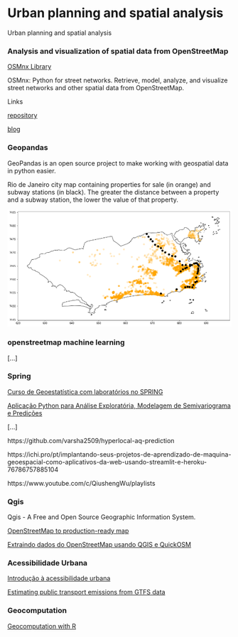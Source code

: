 <!DOCTYPE html>
<html>
<head>
<meta charset="UTF-8"/>
<h1>Urban planning and spatial analysis</h1>
</head>
<body>
<!-- Conteúdo -->
  <p>Urban planning and spatial analysis</p>
  <p></p>
  <h3>Analysis and visualization of spatial data from OpenStreetMap</h3>
  <p>
    <a href="https://github.com/renatogcruz/urban-planning-and-spatial-analysis/tree/main/osmnx-examples">OSMnx Library</a>
  </p>
  <p>OSMnx: Python for street networks. Retrieve, model, analyze, and visualize street networks and other spatial data from OpenStreetMap.</P>
  <p>Links</P>
  <p>
  <a href="https://github.com/gboeing/osmnx">repository</a>
  </p>
  <p>
  <a href="https://geoffboeing.com/">blog</a>
  </p>
  
  <h3>Geopandas</h3>  
  <p>
  GeoPandas is an open source project to make working with geospatial data in python easier. 
  </p>
  <p>
  Rio de Janeiro city map containing properties for sale (in orange) and subway stations (in black). The greater the distance between a property and a subway station, the lower the value of that property.
  </p>
  <img src="geopandas/rj.png" alt="My cool logo"/>    
  
  
  <h3>openstreetmap machine learning</h3>
  <p>
  [...]
  </P>
  
  <h3>Spring</h3>  
  <p>
  <a href="http://www.dpi.inpe.br/spring/portugues/manuais.html">Curso de Geoestatística com laboratórios no SPRING</a> 
  </p>
  <p>
  <a href="http://www.dpi.inpe.br/spring/portugues/manuais.html">Aplicação Python para Análise Exploratória, Modelagem de Semivariograma e Predições</a>
  </p>
  
  <p>
  [...]
  </P>
  
  <p>https://github.com/varsha2509/hyperlocal-aq-prediction</p>
  <p>https://ichi.pro/pt/implantando-seus-projetos-de-aprendizado-de-maquina-geoespacial-como-aplicativos-da-web-usando-streamlit-e-heroku-76786757885104</p>
  
  <p>https://www.youtube.com/c/QiushengWu/playlists</p>
  
  <h3>Qgis</h3>  
  <p>
  Qgis - A Free and Open Source Geographic Information System. 
  </p>
  <p>
  <a href="https://www.youtube.com/watch?v=MyHi6M9IVpA">OpenStreetMap to production-ready map</a>
  </p>
  <p>
  <a href="https://www.youtube.com/watch?v=Yxkh2f-3Bj8">Extraindo dados do OpenStreetMap usando QGIS e QuickOSM</a>
  </p>
  
  <h3>Acessibilidade Urbana</h3>  
  <p>
  <a href="https://ipeagit.github.io/intro_access_book/">Introdução à acessibilidade urbana</a>
  </p>
  <p>
  <a href="https://ipeagit.github.io/gtfs2emis/">Estimating public transport emissions from GTFS data</a>
  </p>
  <h3>Geocomputation</h3>  
  <p>
  <a href="https://geocompr.robinlovelace.net/index.html">Geocomputation with R</a>
  </p>
</body>
</html>



